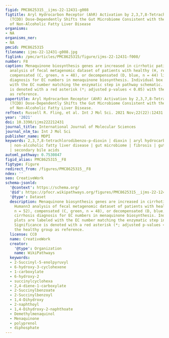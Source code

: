 ```yaml
---
figid: PMC8625315__ijms-22-12431-g008
figtitle: Aryl Hydrocarbon Receptor (AhR) Activation by 2,3,7,8-Tetrachlorodibenzo-p-Dioxin
  (TCDD) Dose-Dependently Shifts the Gut Microbiome Consistent with the Progression
  of Non-Alcoholic Fatty Liver Disease
organisms:
- NA
organisms_ner:
- NA
pmcid: PMC8625315
filename: ijms-22-12431-g008.jpg
figlink: /pmc/articles/PMC8625315/figure/ijms-22-12431-f008/
number: F8
caption: Menaquinone biosynthesis genes are increased in cirrhotic patients. Humann3
  analysis of fecal metagenomic dataset of patients with healthy (H, red, n = 52),
  compensated (C, green, n = 48), or decompensated (D, blue, n = 44) liver cirrhosis
  diagnosis for EC numbers in menaquinone biosynthesis. Individual box plots are labeled
  with the EC number matching the enzymatic step in pathway schematic. Significance
  is denoted with a red asterisk (*; adjusted p-values < 0.05) with the healthy group
  as reference.
papertitle: Aryl Hydrocarbon Receptor (AhR) Activation by 2,3,7,8-Tetrachlorodibenzo-p-Dioxin
  (TCDD) Dose-Dependently Shifts the Gut Microbiome Consistent with the Progression
  of Non-Alcoholic Fatty Liver Disease.
reftext: Russell R. Fling, et al. Int J Mol Sci. 2021 Nov;22(22):12431.
year: '2021'
doi: 10.3390/ijms222212431
journal_title: International Journal of Molecular Sciences
journal_nlm_ta: Int J Mol Sci
publisher_name: MDPI
keywords: 2,3,7,8-tetrachlorodibenzo-p-dioxin | dioxin | aryl hydrocarbon receptor
  | non-alcoholic fatty liver disease | gut microbiome | fibrosis | gut dysbiosis
  | secondary bile acids
automl_pathway: 0.7530847
figid_alias: PMC8625315__F8
figtype: Figure
redirect_from: /figures/PMC8625315__F8
ndex: ''
seo: CreativeWork
schema-jsonld:
  '@context': https://schema.org/
  '@id': https://pfocr.wikipathways.org/figures/PMC8625315__ijms-22-12431-g008.html
  '@type': Dataset
  description: Menaquinone biosynthesis genes are increased in cirrhotic patients.
    Humann3 analysis of fecal metagenomic dataset of patients with healthy (H, red,
    n = 52), compensated (C, green, n = 48), or decompensated (D, blue, n = 44) liver
    cirrhosis diagnosis for EC numbers in menaquinone biosynthesis. Individual box
    plots are labeled with the EC number matching the enzymatic step in pathway schematic.
    Significance is denoted with a red asterisk (*; adjusted p-values < 0.05) with
    the healthy group as reference.
  license: CC0
  name: CreativeWork
  creator:
    '@type': Organization
    name: WikiPathways
  keywords:
  - 2-Succinyl-5-enolpyruvyl
  - 6-hydroxy-3-cyclohexene
  - 1-carboxylate
  - 6-hydroxy-2
  - succinylcyclohexa
  - 2,4-diene-1-carboxylate
  - 2-Succinylbenzoate
  - 2-Succinylbenzoyl
  - 1,4-Dihydroxy
  - 2-naphthoyl
  - 1,4-Dihydroxy-2-naphthoate
  - Demethylmenaquinol
  - Menaquinone
  - polyprenol
  - diphosphate
---
```

